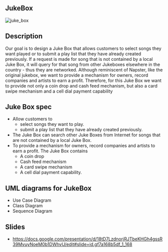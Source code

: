 ## JukeBox
 ![juke_box](https://user-images.githubusercontent.com/81066837/137591305-2e23050b-9473-46ff-a101-60f7ee12e509.jpg)

## Description
Our goal is to design a Juke Box that allows customers to select songs they want played or to submit a play list that they have already created previously. If a request is made for song that is not contained by a local Juke Box, it will query for that song from other Jukeboxes elsewhere in the country - thus they are networked. Although reminiscent of Napster, like the original jukebox, we want to provide a mechanism for owners, record companies and artists to earn a profit. Therefore, for this Juke Box we want to provide not only a coin drop and cash feed mechanism, but also a card swipe mechanism and a cell dial payment capability

## Juke Box spec
  * Allow customers to
    * select songs they want to play.
    * submit a play list that they have already created previously.
  * The Juke Box can search other Juke Boxes from Internet for songs that are not contained by a local Juke Box.
  * To provide a mechanism for owners, record companies and artists to earn a profit. The Juke Box contains
    * A coin drop
    * Cash feed mechanism
    * A card swipe mechanism
    * A cell dial payment capability.

## UML diagrams for JukeBox
   * Use Case Diagram
   * Class Diagram
   * Sequence Diagram
## Slides
 * https://docs.google.com/presentation/d/18tD7LzdnorjRJTbeKHGh4gssR39MvuyNoeM0b1DWhvU/edit#slide=id.gf7a168b5df_1_168
